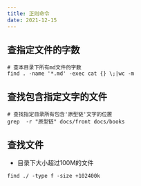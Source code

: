 ```yaml
---
title: 正则命令
date: 2021-12-15
---
```

## 查指定文件的字数
```shell
# 查本目录下所有md文件的字数
find . -name '*.md' -exec cat {} \;|wc -m
```
## 查找包含指定文字的文件
```shell
# 查找指定目录所有包含'原型链'文字的位置
grep  -r "原型链" docs/front docs/books
```
## 查找文件
* 目录下大小超过100M的文件
```shell
find ./ -type f -size +102400k
```